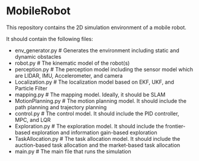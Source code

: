 # MobileRobot
This repository contains the 2D simulation environment of a mobile robot.

It should contain the following files:
- env_generator.py # Generates the environment including static and dynamic obstacles
- robot.py # The kinematic model of the robot(s)
- perception.py # The perception model including the sensor model which are LIDAR, IMU, Accelerometer, and camera
- Localization.py # The localization model based on EKF, UKF, and Particle Filter
- mapping.py # The mapping model. Ideally, it should be SLAM
- MotionPlanning.py # The motion planning model. It should include the path planning and trajectory planning
- control.py # The control model. It should include the PID controller, MPC, and LQR
- Exploration.py # The exploration model. It should include the frontier-based exploration and information gain-based exploration
- TaskAllocation.py # The task allocation model. It should include the auction-based task allocation and the market-based task allocation
- main.py # The main file that runs the simulation
